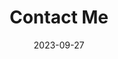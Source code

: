 ---
title: "Contact Me"
summary: "Feel free to reach out to me through the contact details below."
date: 2023-09-27
type: landing

design:
  spacing: '5rem'


# Page sections
sections:
  - block: markdown
    content:
      title: Contact Information
      text: |
        ![Unsplash Image](https://plus.unsplash.com/premium_vector-1724337938223-43ee3daa958b?q=80&w=2360&auto=format&fit=crop&ixlib=rb-4.0.3&ixid=M3wxMjA3fDB8MHxwaG90by1wYWdlfHx8fGVufDB8fHx8fA%3D%3D)
        *Image Credit: [Unsplash](https://plus.unsplash.com/premium_vector-1724337938223-43ee3daa958b?q=80&w=2360&auto=format&fit=crop&ixlib=rb-4.0.3&ixid=M3wxMjA3fDB8MHxwaG90by1wYWdlfHx8fGVufDB8fHx8fA%3D%3D)*

        Feel free to reach out to me through the contact details below, or you can visit my location on the map.

        ### Email:
        - vnvndldl@naver.com

        ### Phone:
        - +82 10-4211-0034

  - block: markdown
    content:
      title: Location
      text: |
        You can find me at Chonbuk National University:

        <iframe src="https://www.google.com/maps/embed?pb=!1m18!1m12!1m3!1d3234.121321274898!2d127.13188817640166!3d35.84602857253448!2m3!1f0!2f0!3f0!3m2!1i1024!2i768!4f13.1!3m3!1m2!1s0x35702330dc920b9d%3A0x1d0d425396006646!2z7KCE67aB64yA7ZWZ6rWQIOqzteqzvOuMgO2VmSA37Zi46rSA!5e0!3m2!1sko!2skr!4v1727352748409!5m2!1sko!2skr" width="600" height="450" style="border:0;" allowfullscreen="" loading="lazy" referrerpolicy="no-referrer-when-downgrade"></iframe>

# Note: `username` refers to the user's folder name in `content/authors/`
authors:
  - admin

---